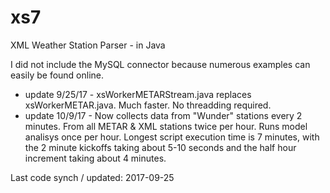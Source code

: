 # xs7
XML Weather Station Parser - in Java

I did not include the MySQL connector because numerous examples can easily be found online.

- update 9/25/17 - xsWorkerMETARStream.java replaces xsWorkerMETAR.java. Much faster. No threadding required.
- update 10/9/17 - Now collects data from "Wunder" stations every 2 minutes. From all METAR & XML stations twice per hour. Runs model analisys once per hour. Longest script execution time is 7 minutes, with the 2 minute kickoffs taking about 5-10 seconds and the half hour increment taking about 4 minutes.

Last code synch / updated: 2017-09-25
